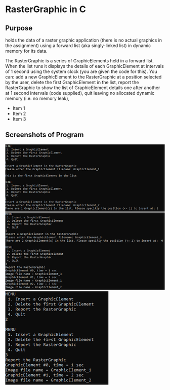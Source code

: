 # RasterGraphic in C

## Purpose
holds the data of a raster graphic application (there is no actual graphics in the assignment) using a forward list (aka singly-linked list) in dynamic memory for its data.



The RasterGraphic is a series of GraphicElements held in a forward list. 
When the list runs it displays the details of each GraphicElement at intervals 
of 1 second using the system clock (you are given the code for this).
You can:
 add a new GraphicElement to the RasterGraphic at a position selected by the user,
 delete the first GraphicElement in the list,
 report the RasterGraphic to show the list of GraphicElement details one after 
another at 1 second intervals (code supplied),
quit leaving no allocated dynamic memory (i.e. no memory leak),

* Item 1
* Item 2
* Item 3
  

## Screenshots of Program
![Assign 0 Image 1](https://github.com/AhmedAfzal5/CST8219-CPP-Programming/blob/master/Assignment%200/Image%20Files/assign0-img1.PNG)
![Assign 0 Image 2](https://github.com/AhmedAfzal5/CST8219-CPP-Programming/blob/master/Assignment%200/Image%20Files/assign0-img2.PNG)
![Assign 0 Image 3](https://github.com/AhmedAfzal5/CST8219-CPP-Programming/blob/master/Assignment%200/Image%20Files/assign0-img3.PNG)
